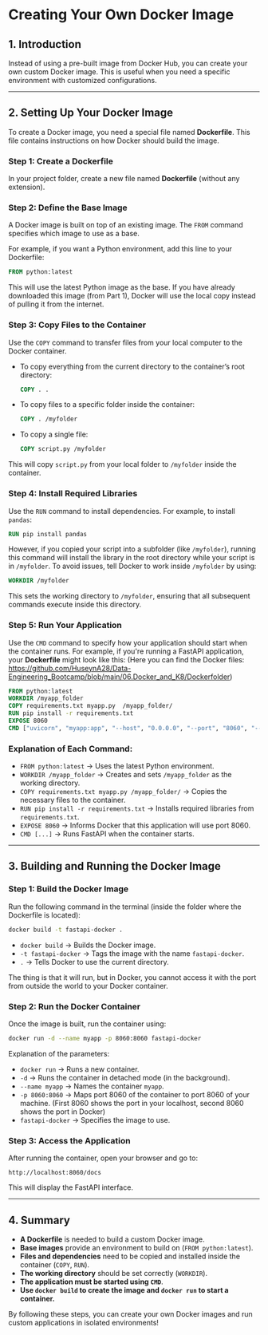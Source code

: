 # Creating Your Own Docker Image

## 1. Introduction
Instead of using a pre-built image from Docker Hub, you can create your own custom Docker image. This is useful when you need a specific environment with customized configurations.

---
## 2. Setting Up Your Docker Image
To create a Docker image, you need a special file named **Dockerfile**. This file contains instructions on how Docker should build the image.

### Step 1: Create a Dockerfile
In your project folder, create a new file named **Dockerfile** (without any extension).

### Step 2: Define the Base Image
A Docker image is built on top of an existing image. The `FROM` command specifies which image to use as a base.

For example, if you want a Python environment, add this line to your Dockerfile:
```dockerfile
FROM python:latest
```
This will use the latest Python image as the base. If you have already downloaded this image (from Part 1), Docker will use the local copy instead of pulling it from the internet.

### Step 3: Copy Files to the Container
Use the `COPY` command to transfer files from your local computer to the Docker container.
- To copy everything from the current directory to the container’s root directory:
  ```dockerfile
  COPY . .
  ```
- To copy files to a specific folder inside the container:
  ```dockerfile
  COPY . /myfolder
  ```
- To copy a single file:
  ```dockerfile
  COPY script.py /myfolder
  ```
This will copy `script.py` from your local folder to `/myfolder` inside the container.

### Step 4: Install Required Libraries
Use the `RUN` command to install dependencies. For example, to install `pandas`:
```dockerfile
RUN pip install pandas
```
However, if you copied your script into a subfolder (like `/myfolder`), running this command will install the library in the root directory while your script is in `/myfolder`. To avoid issues, tell Docker to work inside `/myfolder` by using:
```dockerfile
WORKDIR /myfolder
```
This sets the working directory to `/myfolder`, ensuring that all subsequent commands execute inside this directory.

### Step 5: Run Your Application
Use the `CMD` command to specify how your application should start when the container runs.
For example, if you're running a FastAPI application, your **Dockerfile** might look like this: (Here you can find the Docker files: https://github.com/HuseynA28/Data-Engineering_Bootcamp/blob/main/06.Docker_and_K8/Dockerfolder)
```dockerfile
FROM python:latest
WORKDIR /myapp_folder
COPY requirements.txt myapp.py  /myapp_folder/
RUN pip install -r requirements.txt
EXPOSE 8060
CMD ["uvicorn", "myapp:app", "--host", "0.0.0.0", "--port", "8060", "--reload"]
```

### Explanation of Each Command:
- `FROM python:latest` → Uses the latest Python environment.
- `WORKDIR /myapp_folder` → Creates and sets `/myapp_folder` as the working directory.
- `COPY requirements.txt myapp.py /myapp_folder/` → Copies the necessary files to the container.
- `RUN pip install -r requirements.txt` → Installs required libraries from `requirements.txt`.
- `EXPOSE 8060` → Informs Docker that this application will use port 8060.
- `CMD [...]` → Runs FastAPI when the container starts.

---
## 3. Building and Running the Docker Image

### Step 1: Build the Docker Image
Run the following command in the terminal (inside the folder where the Dockerfile is located):
```sh
docker build -t fastapi-docker .
```
- `docker build` → Builds the Docker image.
- `-t fastapi-docker` → Tags the image with the name `fastapi-docker`.
- `.` → Tells Docker to use the current directory.

The thing is that it will run, but in Docker, you cannot access it with the port from outside the world to your Docker container.

### Step 2: Run the Docker Container
Once the image is built, run the container using:
```sh
docker run -d --name myapp -p 8060:8060 fastapi-docker
```
Explanation of the parameters:
- `docker run` → Runs a new container.
- `-d` → Runs the container in detached mode (in the background).
- `--name myapp` → Names the container `myapp`.
- `-p 8060:8060` → Maps port 8060 of the container to port 8060 of your machine. (First 8060 shows the port in your localhost, second 8060 shows the port in Docker)
- `fastapi-docker` → Specifies the image to use.

### Step 3: Access the Application
After running the container, open your browser and go to:
```
http://localhost:8060/docs
```
This will display the FastAPI interface.

---
## 4. Summary
- **A Dockerfile** is needed to build a custom Docker image.
- **Base images** provide an environment to build on (`FROM python:latest`).
- **Files and dependencies** need to be copied and installed inside the container (`COPY`, `RUN`).
- **The working directory** should be set correctly (`WORKDIR`).
- **The application must be started using `CMD`**.
- **Use `docker build` to create the image and `docker run` to start a container.**

By following these steps, you can create your own Docker images and run custom applications in isolated environments!

